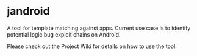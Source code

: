 # jandroid

A tool for template matching against apps. Current use case is to identify potential logic bug exploit chains on Android.

Please check out the Project Wiki for details on how to use the tool.

